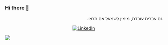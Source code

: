### Hi there 👋

<!--
**RonnyO/RonnyO** is a ✨ _special_ ✨ repository because its `README.md` (this file) appears on your GitHub profile.

Here are some ideas to get you started:

- 🔭 I’m currently working on ...
- 🌱 I’m currently learning ...
- 👯 I’m looking to collaborate on ...
- 🤔 I’m looking for help with ...
- 💬 Ask me about ...
- 📫 How to reach me: ...
- 😄 Pronouns: ...
- ⚡ Fun fact: ...
-->

<p dir="rtl">
  גם עברית עובדת, מימין לשמאל אם תרצו.
  </p>

<p align="center">
<a href="https://www.linkedin.com/il/RonnyOrbach/"><img alt="LinkedIn" src="https://img.shields.io/badge/LinkedIn-RonnyOrbach-blue?style=flat-square&logo=linkedin"></a>
</p>

![](https://komarev.com/ghpvc/?username=RonnyO)
